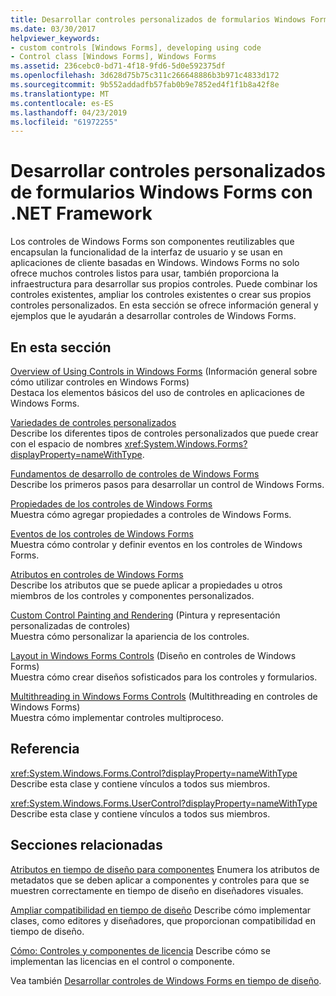 ```yaml
---
title: Desarrollar controles personalizados de formularios Windows Forms con .NET Framework
ms.date: 03/30/2017
helpviewer_keywords:
- custom controls [Windows Forms], developing using code
- Control class [Windows Forms], Windows Forms
ms.assetid: 236cebc0-bd71-4f18-9fd6-5d0e592375df
ms.openlocfilehash: 3d628d75b75c311c266648886b3b971c4833d172
ms.sourcegitcommit: 9b552addadfb57fab0b9e7852ed4f1f1b8a42f8e
ms.translationtype: MT
ms.contentlocale: es-ES
ms.lasthandoff: 04/23/2019
ms.locfileid: "61972255"
---
```

# <a name="developing-custom-windows-forms-controls-with-the-net-framework"></a>Desarrollar controles personalizados de formularios Windows Forms con .NET Framework
Los controles de Windows Forms son componentes reutilizables que encapsulan la funcionalidad de la interfaz de usuario y se usan en aplicaciones de cliente basadas en Windows. Windows Forms no solo ofrece muchos controles listos para usar, también proporciona la infraestructura para desarrollar sus propios controles. Puede combinar los controles existentes, ampliar los controles existentes o crear sus propios controles personalizados. En esta sección se ofrece información general y ejemplos que le ayudarán a desarrollar controles de Windows Forms.  
  
## <a name="in-this-section"></a>En esta sección  
 [Overview of Using Controls in Windows Forms](overview-of-using-controls-in-windows-forms.md) (Información general sobre cómo utilizar controles en Windows Forms)  
 Destaca los elementos básicos del uso de controles en aplicaciones de Windows Forms.  
  
 [Variedades de controles personalizados](varieties-of-custom-controls.md)  
 Describe los diferentes tipos de controles personalizados que puede crear con el espacio de nombres <xref:System.Windows.Forms?displayProperty=nameWithType>.  
  
 [Fundamentos de desarrollo de controles de Windows Forms](windows-forms-control-development-basics.md)  
 Describe los primeros pasos para desarrollar un control de Windows Forms.  
  
 [Propiedades de los controles de Windows Forms](properties-in-windows-forms-controls.md)  
 Muestra cómo agregar propiedades a controles de Windows Forms.  
  
 [Eventos de los controles de Windows Forms](events-in-windows-forms-controls.md)  
 Muestra cómo controlar y definir eventos en los controles de Windows Forms.  
  
 [Atributos en controles de Windows Forms](attributes-in-windows-forms-controls.md)  
 Describe los atributos que se puede aplicar a propiedades u otros miembros de los controles y componentes personalizados.  
  
 [Custom Control Painting and Rendering](custom-control-painting-and-rendering.md) (Pintura y representación personalizadas de controles)  
 Muestra cómo personalizar la apariencia de los controles.  
  
 [Layout in Windows Forms Controls](layout-in-windows-forms-controls.md) (Diseño en controles de Windows Forms)  
 Muestra cómo crear diseños sofisticados para los controles y formularios.  
  
 [Multithreading in Windows Forms Controls](multithreading-in-windows-forms-controls.md) (Multithreading en controles de Windows Forms)  
 Muestra cómo implementar controles multiproceso.  
  
## <a name="reference"></a>Referencia  
 <xref:System.Windows.Forms.Control?displayProperty=nameWithType>  
 Describe esta clase y contiene vínculos a todos sus miembros.  
  
 <xref:System.Windows.Forms.UserControl?displayProperty=nameWithType>  
 Describe esta clase y contiene vínculos a todos sus miembros.  
  
## <a name="related-sections"></a>Secciones relacionadas  
 [Atributos en tiempo de diseño para componentes](https://docs.microsoft.com/previous-versions/visualstudio/visual-studio-2013/tk67c2t8(v=vs.120))  
 Enumera los atributos de metadatos que se deben aplicar a componentes y controles para que se muestren correctamente en tiempo de diseño en diseñadores visuales.  
  
 [Ampliar compatibilidad en tiempo de diseño](https://docs.microsoft.com/previous-versions/visualstudio/visual-studio-2013/37899azc(v=vs.120))  
 Describe cómo implementar clases, como editores y diseñadores, que proporcionan compatibilidad en tiempo de diseño.  
  
 [Cómo: Controles y componentes de licencia](https://docs.microsoft.com/previous-versions/visualstudio/visual-studio-2013/fe8b1eh9(v=vs.120))  
 Describe cómo se implementan las licencias en el control o componente.  
  
 Vea también [Desarrollar controles de Windows Forms en tiempo de diseño](developing-windows-forms-controls-at-design-time.md).
